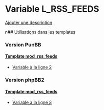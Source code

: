 # Variable L_RSS_FEEDS
[Ajouter une description](https://fa-tvars.appspot.com/L_RSS_FEEDS)

n## Utilisations dans les templates

### Version PunBB

#### [Template mod_rss_feeds](punbb/mod_rss_feeds.md)
* [Variable à la ligne 2](../punbb/mod_rss_feeds.tpl#L2)

### Version phpBB2

#### [Template mod_rss_feeds](subsilver/mod_rss_feeds.md)
* [Variable à la ligne 3](../subsilver/mod_rss_feeds.tpl#L3)